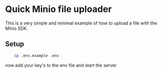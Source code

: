 # Quick Minio file uploader

This is a very simple and minimal example of how to upload a file with the Minio SDK.

## Setup

```bash
    cp .env.example .env
```

now add your key's to the env file and start the server
